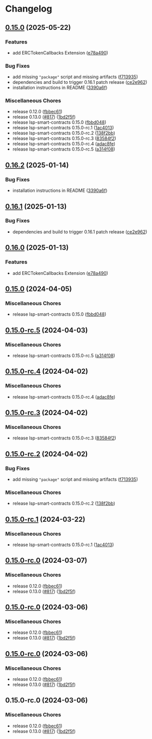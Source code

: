 # Changelog

## [0.15.0](https://github.com/Mustaa-io/mustaa-contracts/compare/lsp17-contracts-v0.16.2...lsp17-contracts-v0.15.0) (2025-05-22)


### Features

* add ERCTokenCallbacks Extension ([e78a490](https://github.com/Mustaa-io/mustaa-contracts/commit/e78a490ae42fae9f50b57cf7843304fe36588731))


### Bug Fixes

* add missing `"package"` script and missing artifacts ([f713935](https://github.com/Mustaa-io/mustaa-contracts/commit/f713935b0dfdb022dc8b3fd008203a894654cc66))
* dependencies and build to trigger 0.16.1 patch release ([ce2e962](https://github.com/Mustaa-io/mustaa-contracts/commit/ce2e962741f8e18cabd15f786fffd2229ff41ab0))
* installation instructions in README ([3390a6f](https://github.com/Mustaa-io/mustaa-contracts/commit/3390a6fe659efecb0c6c12e88263c1996d714fae))


### Miscellaneous Chores

* release 0.12.0 ([fbbec61](https://github.com/Mustaa-io/mustaa-contracts/commit/fbbec6199c6351721acedb35110fc1cc7bbb65ad))
* release 0.13.0 ([#817](https://github.com/Mustaa-io/mustaa-contracts/issues/817)) ([1bd2f5f](https://github.com/Mustaa-io/mustaa-contracts/commit/1bd2f5f699ecdbef857527cdac50df50dc051002))
* release lsp-smart-contracts 0.15.0 ([fbbd048](https://github.com/Mustaa-io/mustaa-contracts/commit/fbbd0484aa8208fec06d639e44d864c66650edbd))
* release lsp-smart-contracts 0.15.0-rc.1 ([1ac4013](https://github.com/Mustaa-io/mustaa-contracts/commit/1ac4013b943d0d316005511e3c70cb2751864de7))
* release lsp-smart-contracts 0.15.0-rc.2 ([138f2bb](https://github.com/Mustaa-io/mustaa-contracts/commit/138f2bb132bd98d600f3bd408acf8eca3b978402))
* release lsp-smart-contracts 0.15.0-rc.3 ([83584f2](https://github.com/Mustaa-io/mustaa-contracts/commit/83584f2b62e1b317ca3687adff85e53ce0b90f42))
* release lsp-smart-contracts 0.15.0-rc.4 ([adac8fe](https://github.com/Mustaa-io/mustaa-contracts/commit/adac8fe1df9b962dbb648d40c5c70de561fe7f88))
* release lsp-smart-contracts 0.15.0-rc.5 ([a314f08](https://github.com/Mustaa-io/mustaa-contracts/commit/a314f08fbabf7b166aca4d2212a69ae444405155))

## [0.16.2](https://github.com/lukso-network/lsp-smart-contracts/compare/lsp17-contracts-v0.16.1...lsp17-contracts-v0.16.2) (2025-01-14)


### Bug Fixes

* installation instructions in README ([3390a6f](https://github.com/lukso-network/lsp-smart-contracts/commit/3390a6fe659efecb0c6c12e88263c1996d714fae))

## [0.16.1](https://github.com/lukso-network/lsp-smart-contracts/compare/lsp17-contracts-v0.16.0...lsp17-contracts-v0.16.1) (2025-01-13)


### Bug Fixes

* dependencies and build to trigger 0.16.1 patch release ([ce2e962](https://github.com/lukso-network/lsp-smart-contracts/commit/ce2e962741f8e18cabd15f786fffd2229ff41ab0))

## [0.16.0](https://github.com/lukso-network/lsp-smart-contracts/compare/lsp17-contracts-v0.15.0...lsp17-contracts-v0.16.0) (2025-01-13)


### Features

* add ERCTokenCallbacks Extension ([e78a490](https://github.com/lukso-network/lsp-smart-contracts/commit/e78a490ae42fae9f50b57cf7843304fe36588731))

## [0.15.0](https://github.com/lukso-network/lsp-smart-contracts/compare/lsp17-contracts-v0.15.0-rc.5...lsp17-contracts-v0.15.0) (2024-04-05)


### Miscellaneous Chores

* release lsp-smart-contracts 0.15.0 ([fbbd048](https://github.com/lukso-network/lsp-smart-contracts/commit/fbbd0484aa8208fec06d639e44d864c66650edbd))

## [0.15.0-rc.5](https://github.com/lukso-network/lsp-smart-contracts/compare/lsp17-contracts-v0.15.0-rc.4...lsp17-contracts-v0.15.0-rc.5) (2024-04-03)


### Miscellaneous Chores

* release lsp-smart-contracts 0.15.0-rc.5 ([a314f08](https://github.com/lukso-network/lsp-smart-contracts/commit/a314f08fbabf7b166aca4d2212a69ae444405155))

## [0.15.0-rc.4](https://github.com/lukso-network/lsp-smart-contracts/compare/lsp17-contracts-v0.15.0-rc.3...lsp17-contracts-v0.15.0-rc.4) (2024-04-02)


### Miscellaneous Chores

* release lsp-smart-contracts 0.15.0-rc.4 ([adac8fe](https://github.com/lukso-network/lsp-smart-contracts/commit/adac8fe1df9b962dbb648d40c5c70de561fe7f88))

## [0.15.0-rc.3](https://github.com/lukso-network/lsp-smart-contracts/compare/lsp17-contracts-v0.15.0-rc.2...lsp17-contracts-v0.15.0-rc.3) (2024-04-02)


### Miscellaneous Chores

* release lsp-smart-contracts 0.15.0-rc.3 ([83584f2](https://github.com/lukso-network/lsp-smart-contracts/commit/83584f2b62e1b317ca3687adff85e53ce0b90f42))

## [0.15.0-rc.2](https://github.com/lukso-network/lsp-smart-contracts/compare/lsp17-contracts-v0.15.0-rc.1...lsp17-contracts-v0.15.0-rc.2) (2024-04-02)


### Bug Fixes

* add missing `"package"` script and missing artifacts ([f713935](https://github.com/lukso-network/lsp-smart-contracts/commit/f713935b0dfdb022dc8b3fd008203a894654cc66))


### Miscellaneous Chores

* release lsp-smart-contracts 0.15.0-rc.2 ([138f2bb](https://github.com/lukso-network/lsp-smart-contracts/commit/138f2bb132bd98d600f3bd408acf8eca3b978402))

## [0.15.0-rc.1](https://github.com/lukso-network/lsp-smart-contracts/compare/lsp17-contracts-v0.15.0-rc.0...lsp17-contracts-v0.15.0-rc.1) (2024-03-22)


### Miscellaneous Chores

* release lsp-smart-contracts 0.15.0-rc.1 ([1ac4013](https://github.com/lukso-network/lsp-smart-contracts/commit/1ac4013b943d0d316005511e3c70cb2751864de7))

## [0.15.0-rc.0](https://github.com/lukso-network/lsp-smart-contracts/compare/lsp17-contracts-v0.15.0-rc.0...lsp17-contracts-v0.15.0-rc.0) (2024-03-07)


### Miscellaneous Chores

* release 0.12.0 ([fbbec61](https://github.com/lukso-network/lsp-smart-contracts/commit/fbbec6199c6351721acedb35110fc1cc7bbb65ad))
* release 0.13.0 ([#817](https://github.com/lukso-network/lsp-smart-contracts/issues/817)) ([1bd2f5f](https://github.com/lukso-network/lsp-smart-contracts/commit/1bd2f5f699ecdbef857527cdac50df50dc051002))

## [0.15.0-rc.0](https://github.com/lukso-network/lsp-smart-contracts/compare/lsp17-contracts-v0.15.0-rc.0...lsp17-contracts-v0.15.0-rc.0) (2024-03-06)


### Miscellaneous Chores

* release 0.12.0 ([fbbec61](https://github.com/lukso-network/lsp-smart-contracts/commit/fbbec6199c6351721acedb35110fc1cc7bbb65ad))
* release 0.13.0 ([#817](https://github.com/lukso-network/lsp-smart-contracts/issues/817)) ([1bd2f5f](https://github.com/lukso-network/lsp-smart-contracts/commit/1bd2f5f699ecdbef857527cdac50df50dc051002))

## [0.15.0-rc.0](https://github.com/lukso-network/lsp-smart-contracts/compare/lsp17-contracts-v0.14.0...lsp17-contracts-v0.15.0-rc.0) (2024-03-06)


### Miscellaneous Chores

* release 0.12.0 ([fbbec61](https://github.com/lukso-network/lsp-smart-contracts/commit/fbbec6199c6351721acedb35110fc1cc7bbb65ad))
* release 0.13.0 ([#817](https://github.com/lukso-network/lsp-smart-contracts/issues/817)) ([1bd2f5f](https://github.com/lukso-network/lsp-smart-contracts/commit/1bd2f5f699ecdbef857527cdac50df50dc051002))

## 0.15.0-rc.0 (2024-03-06)


### Miscellaneous Chores

* release 0.12.0 ([fbbec61](https://github.com/lukso-network/lsp-smart-contracts/commit/fbbec6199c6351721acedb35110fc1cc7bbb65ad))
* release 0.13.0 ([#817](https://github.com/lukso-network/lsp-smart-contracts/issues/817)) ([1bd2f5f](https://github.com/lukso-network/lsp-smart-contracts/commit/1bd2f5f699ecdbef857527cdac50df50dc051002))
